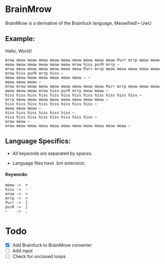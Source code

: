 # BrainMrow

BrainMrow is a derivative of the Brainfuck language, Meowified!~ UwU

## Example:
Hello, World!

```
mrow meow meow meow meow meow meow meow meow meow Purr mrrp meow meow meow meow meow meow meow meow mrow hiss purR mrrp ~ 
mrow meow meow meow meow meow meow Purr mrrp meow meow meow meow meow mrow hiss purR mrrp hiss ~ 
meow meow meow meow meow meow meow ~ ~ 
meow meow meow ~ 
mrow mrow meow meow meow meow meow meow meow Purr mrrp meow meow meow meow meow meow mrow hiss purR mrrp meow meow ~ 
hiss hiss hiss hiss hiss hiss hiss hiss hiss hiss hiss hiss ~ 
mrrp meow meow meow meow meow meow meow meow ~ 
hiss hiss hiss hiss hiss hiss hiss hiss ~ 
meow meow meow ~ 
hiss hiss hiss hiss hiss hiss ~ 
hiss hiss hiss hiss hiss hiss hiss hiss ~ 
mrow meow ~ 
mrow meow meow meow meow meow meow meow meow meow meow ~
```

## Language Specifics:
- All keywords are separated by spaces.

- Language files have .bm extension.

#### Keywords:
```
meow ->  +
hiss ->  -
mrow ->  <
mrrp ->  >
Purr ->  [
purR ->  ]
~    ->  .
```

# Todo
- [x] Add Brainfuck to BrainMrow converter
- [ ] Add input
- [ ] Check for unclosed loops